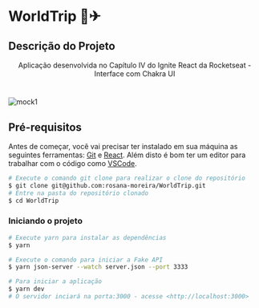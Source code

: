 #  WorldTrip 💛✈

<h2>Descrição do Projeto</h2>
<p align="center">
Aplicação desenvolvida no Capítulo IV do Ignite React da Rocketseat -  Interface com Chakra UI</p>

<h1 align="center"></h1>

![mock1](https://user-images.githubusercontent.com/71772559/113537236-741f7980-95ae-11eb-8e58-dc35845007c5.png)

<h2>Pré-requisitos</h2>

Antes de começar, você vai precisar ter instalado em sua máquina as seguintes ferramentas:
[Git](https://git-scm.com) e [React](https://pt-br.reactjs.org/).
Além disto é bom ter um editor para trabalhar com o código como [VSCode](https://code.visualstudio.com/).


```bash
# Execute o comando git clone para realizar o clone do repositório
$ git clone git@github.com:rosana-moreira/WorldTrip.git
# Entre na pasta do repositório clonado
$ cd WorldTrip
```

### **Iniciando o projeto**

```bash
# Execute yarn para instalar as dependências
$ yarn

# Execute o comando para iniciar a Fake API
$ yarn json-server --watch server.json --port 3333

# Para iniciar a aplicação
$ yarn dev
# O servidor inciará na porta:3000 - acesse <http://localhost:3000>
```

